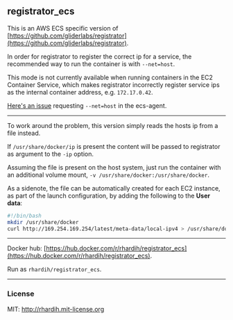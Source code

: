## registrator_ecs

This is an AWS ECS specific version of [https://github.com/gliderlabs/registrator](https://github.com/gliderlabs/registrator).

In order for registrator to register the correct ip for a service, the recommended way to run the container is with `--net=host`.

This mode is not currently available when running containers in the EC2 Container Service, which makes registrator incorrectly register service ips as the internal container address, e.g. `172.17.0.42`.

[Here's an issue](https://github.com/aws/amazon-ecs-agent/issues/185) requesting `--net=host` in the ecs-agent.

---

To work around the problem, this version simply reads the hosts ip from a file instead.

If `/usr/share/docker/ip` is present the content will be passed to registrator as argument to the `-ip` option.

Assuming the file is present on the host system, just run the container with an additional volume mount, `-v /usr/share/docker:/usr/share/docker`.

As a sidenote, the file can be automatically created for each EC2 instance, as part of the launch configuration, by adding the following to the **User data**:

```sh
#!/bin/bash
mkdir /usr/share/docker
curl http://169.254.169.254/latest/meta-data/local-ipv4 > /usr/share/docker/ip
```

---

Docker hub: [https://hub.docker.com/r/rhardih/registrator_ecs](https://hub.docker.com/r/rhardih/registrator_ecs).

Run as `rhardih/registrator_ecs`.

---

### License

MIT: http://rhardih.mit-license.org